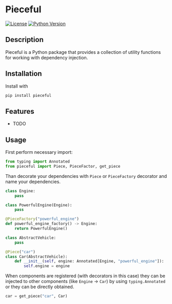 # Pieceful

[![License](https://img.shields.io/badge/license-MIT-blue.svg)](https://github.com/your-username/pieceful/blob/main/LICENSE)
[![Python Version](https://img.shields.io/badge/python-3.9%2B-blue)](https://www.python.org/downloads/)

## Description

Pieceful is a Python package that provides a collection of utility functions for working with dependency injection.

## Installation

Install with
```bash
pip install pieceful
```

## Features

- TODO

## Usage
First perform necessary import:
```python
from typing import Annotated
from pieceful import Piece, PieceFactor, get_piece
```
Than decorate your dependencies with `Piece` or `PieceFactory` decorator and name your dependencies.
```python
class Engine:
    pass

class PowerfulEngine(Engine):
    pass

@PieceFactory("powerful_engine")
def powerful_engine_factory() -> Engine:
    return PowerfulEngine()

class AbstractVehicle:
    pass

@Piece("car")
class Car(AbstractVehicle):
    def __init__(self, engine: Annotated[Engine, "powerful_engine"]):
        self.engine = engine
```

When components are registered (with decorators in this case) they can be injected to other components (like `Engine` -> `Car`) by using `typing.Annotated` or they can be directly obtained.

```python
car = get_piece("car", Car)
```

